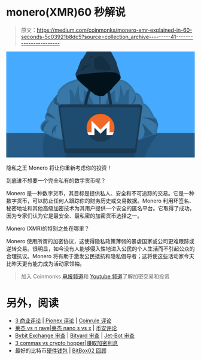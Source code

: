 # monero(XMR)60 秒解说

> 原文：<https://medium.com/coinmonks/monero-xmr-explained-in-60-seconds-5c03921b8dc5?source=collection_archive---------41----------------------->

![](img/aeee238b8feaa047e75e55f03eb330e9.png)

隐私之王 Monero 将让你重新考虑你的投资！

到底谁不想要一个完全私有的数字货币呢？

Monero 是一种数字货币，其目标是提供私人、安全和不可追踪的交易。它是一种数字货币，可以防止任何人跟踪你的财务历史或交易数据。Monero 利用环签名、秘密地址和其他高级加密技术为其用户提供一个安全的匿名平台。它取得了成功，因为专家们认为它是最安全、最私密的加密货币选择之一。

Monero (XMR)的特别之处在哪里？

Monero 使用所谓的加密协议，这使得隐私政策薄弱的暴虐国家或公司更难跟踪或逆转交易。很明显，如今没有人能够侵入性地进入公民的个人生活而不引起公众的合理抗议。Monero 将有助于激发公民抵抗和隐私倡导者；这将使这些活动家今天比昨天更有能力成为活动家领袖。

> 加入 Coinmonks [电报频道](https://t.me/coincodecap)和 [Youtube 频道](https://www.youtube.com/c/coinmonks/videos)了解加密交易和投资

# 另外，阅读

*   [3 商业评论](/coinmonks/3commas-review-an-excellent-crypto-trading-bot-2020-1313a58bec92) | [Pionex 评论](https://coincodecap.com/pionex-review-exchange-with-crypto-trading-bot) | [Coinrule 评论](/coinmonks/coinrule-review-2021-a-beginner-friendly-crypto-trading-bot-daf0504848ba)
*   [莱杰 vs n rave](/coinmonks/ledger-vs-ngrave-zero-7e40f0c1d694)|[莱杰 nano s vs x](/coinmonks/ledger-nano-s-vs-x-battery-hardware-price-storage-59a6663fe3b0) | [币安评论](/coinmonks/binance-review-ee10d3bf3b6e)
*   [Bybit Exchange 审查](/coinmonks/bybit-exchange-review-dbd570019b71) | [Bityard 审查](https://coincodecap.com/bityard-reivew) | [Jet-Bot 审查](https://coincodecap.com/jet-bot-review)
*   [3 commas vs crypto hopper](/coinmonks/3commas-vs-pionex-vs-cryptohopper-best-crypto-bot-6a98d2baa203)|[赚取加密利息](/coinmonks/earn-crypto-interest-b10b810fdda3)
*   最好的比特币[硬件钱包](/coinmonks/hardware-wallets-dfa1211730c6) | [BitBox02 回顾](/coinmonks/bitbox02-review-your-swiss-bitcoin-hardware-wallet-c36c88fff29)